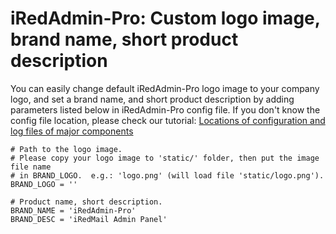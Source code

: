 # iRedAdmin-Pro: Custom logo image, brand name, short product description

You can easily change default iRedAdmin-Pro logo image to your company logo,
and set a brand name, and short product description by adding parameters listed
below in iRedAdmin-Pro config file. If you don't know the config file location,
please check our tutorial: [Locations of configuration and log files of major components](./file.locations.html)

```
# Path to the logo image.
# Please copy your logo image to 'static/' folder, then put the image file name
# in BRAND_LOGO.  e.g.: 'logo.png' (will load file 'static/logo.png').
BRAND_LOGO = ''

# Product name, short description.
BRAND_NAME = 'iRedAdmin-Pro'
BRAND_DESC = 'iRedMail Admin Panel'
```
